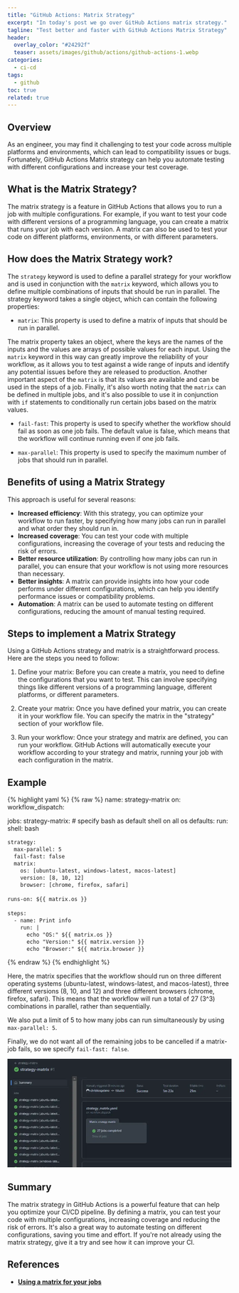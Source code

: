 ```yaml
---
title: "GitHub Actions: Matrix Strategy"
excerpt: "In today's post we go over GitHub Actions matrix strategy."
tagline: "Test better and faster with GitHub Actions Matrix Strategy"
header:
  overlay_color: "#24292f"
  teaser: assets/images/github/actions/github-actions-1.webp
categories:
  - ci-cd
tags:
  - github
toc: true
related: true
---
```


## Overview

As an engineer, you may find it challenging to test your code across multiple platforms and environments, which can lead to compatibility issues or bugs. Fortunately, GitHub Actions Matrix strategy can help you automate testing with different configurations and increase your test coverage.

## What is the Matrix Strategy?

The matrix strategy is a feature in GitHub Actions that allows you to run a job with multiple configurations. For example, if you want to test your code with different versions of a programming language, you can create a matrix that runs your job with each version. A matrix can also be used to test your code on different platforms, environments, or with different parameters.

## How does the Matrix Strategy work?

The `strategy` keyword is used to define a parallel strategy for your workflow and is used in conjunction with the `matrix` keyword, which allows you to define multiple combinations of inputs that should be run in parallel. The strategy keyword takes a single object, which can contain the following properties:

- `matrix`: This property is used to define a matrix of inputs that should be run in parallel.

The matrix property takes an object, where the keys are the names of the inputs and the values are arrays of possible values for each input. Using the `matrix` keyword in this way can greatly improve the reliability of your workflow, as it allows you to test against a wide range of inputs and identify any potential issues before they are released to production. Another important aspect of the `matrix` is that its values are available and can be used in the steps of a job. Finally, it's also worth noting that the `matrix` can be defined in multiple jobs, and it's also possible to use it in conjunction with `if` statements to conditionally run certain jobs based on the matrix values.

- `fail-fast`: This property is used to specify whether the workflow should fail as soon as one job fails. The default value is false, which means that the workflow will continue running even if one job fails.

- `max-parallel`: This property is used to specify the maximum number of jobs that should run in parallel.

## Benefits of using a Matrix Strategy

This approach is useful for several reasons:

- **Increased efficiency**: With this strategy, you can optimize your workflow to run faster, by specifying how many jobs can run in parallel and what order they should run in.
- **Increased coverage**: You can test your code with multiple configurations, increasing the coverage of your tests and reducing the risk of errors.
- **Better resource utilization**: By controlling how many jobs can run in parallel, you can ensure that your workflow is not using more resources than necessary.
- **Better insights**: A matrix can provide insights into how your code performs under different configurations, which can help you identify performance issues or compatibility problems.
- **Automation**: A matrix can be used to automate testing on different configurations, reducing the amount of manual testing required.

## Steps to implement a Matrix Strategy

Using a GitHub Actions strategy and matrix is a straightforward process. Here are the steps you need to follow:

1. Define your matrix: Before you can create a matrix, you need to define the configurations that you want to test. This can involve specifying things like different versions of a programming language, different platforms, or different parameters.

2. Create your matrix: Once you have defined your matrix, you can create it in your workflow file. You can specify the matrix in the "strategy" section of your workflow file.

3. Run your workflow: Once your strategy and matrix are defined, you can run your workflow. GitHub Actions will automatically execute your workflow according to your strategy and matrix, running your job with each configuration in the matrix.

## Example

{% highlight yaml %}
{% raw %}
name: strategy-matrix
on:
  workflow_dispatch:

jobs:
  strategy-matrix:
    # specify bash as default shell on all os
    defaults:
      run:
        shell: bash

    strategy:
      max-parallel: 5
      fail-fast: false
      matrix:
        os: [ubuntu-latest, windows-latest, macos-latest]
        version: [8, 10, 12]
        browser: [chrome, firefox, safari]

    runs-on: ${{ matrix.os }}

    steps:
      - name: Print info
        run: |
          echo "OS:" ${{ matrix.os }}
          echo "Version:" ${{ matrix.version }}
          echo "Browser:" ${{ matrix.browser }}
{% endraw %}
{% endhighlight %}

Here, the matrix specifies that the workflow should run on three different operating systems (ubuntu-latest, windows-latest, and macos-latest), three different versions (8, 10, and 12) and three different browsers (chrome, firefox, safari). This means that the workflow will run a total of 27 (3^3) combinations in parallel, rather than sequentially.

We also put a limit of 5 to how many jobs can run simultaneously by using `max-parallel: 5`.

Finally, we do not want all of the remaining jobs to be cancelled if a matrix-job fails, so we specify `fail-fast: false`.

![matrix-strategy](/assets/images/github/actions/matrix-strategy.webp)

## Summary

The matrix strategy in GitHub Actions is a powerful feature that can help you optimize your CI/CD pipeline. By defining a matrix, you can test your code with multiple configurations, increasing coverage and reducing the risk of errors. It's also a great way to automate testing on different configurations, saving you time and effort. If you're not already using the matrix strategy, give it a try and see how it can improve your CI.

## References

- [**Using a matrix for your jobs**](https://docs.github.com/en/actions/using-jobs/using-a-matrix-for-your-jobs)

